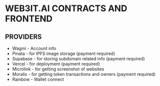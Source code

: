 # WEB3IT.AI CONTRACTS AND FRONTEND

## PROVIDERS

- Wagmi - Account info 
- Pinata - for IPFS image storage (payment required)
- Supabase - for storing subdomain related info (payment required) 
- Vercel - for deployment (payment required)
- Microlink - for getting screenshot of websites
- Moralis - for getting token transactions and owners (payment required)
- Rainbow - Wallet connect
